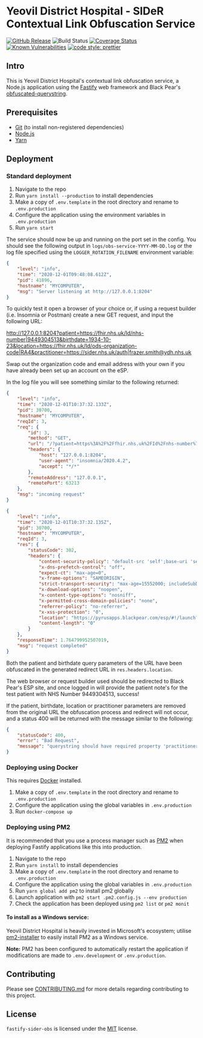 # Yeovil District Hospital - SIDeR Contextual Link Obfuscation Service

[![GitHub Release](https://img.shields.io/github/release/Fdawgs/fastify-sider-obs.svg)](https://github.com/Fdawgs/fastify-sider-obs/releases/latest/) ![Build Status](https://github.com/Fdawgs/fastify-sider-obs/workflows/CI/badge.svg?branch=master) [![Coverage Status](https://coveralls.io/repos/github/Fdawgs/fastify-sider-obs/badge.svg?branch=master)](https://coveralls.io/github/Fdawgs/fastify-sider-obs?branch=master) [![Known Vulnerabilities](https://snyk.io/test/github/Fdawgs/fastify-sider-obs/badge.svg)](https://snyk.io/test/github/Fdawgs/fastify-sider-obs) [![code style: prettier](https://img.shields.io/badge/code_style-prettier-ff69b4.svg?style=flat-square)](https://github.com/prettier/prettier)

## Intro

This is Yeovil District Hospital's contextual link obfuscation service, a Node.js application using the [Fastify](https://www.fastify.io/) web framework and Black Pear's [obfuscated-querystring](https://github.com/BlackPearSw/obfuscated-querystring).

## Prerequisites

-   [Git](https://git-scm.com/) (to install non-registered dependencies)
-   [Node.js](https://nodejs.org/en/)
-   [Yarn](https://yarnpkg.com)

## Deployment

### Standard deployment

1. Navigate to the repo
2. Run `yarn install --production` to install dependencies
3. Make a copy of `.env.template` in the root directory and rename to `.env.production`
4. Configure the application using the environment variables in `.env.production`
5. Run `yarn start`

The service should now be up and running on the port set in the config. You should see the following output in `logs/obs-service-YYYY-MM-DD.log` or the log file specified using the `LOGGER_ROTATION_FILENAME` environment variable:

```json
{
	"level": "info",
	"time": "2020-12-01T09:48:08.612Z",
	"pid": 41896,
	"hostname": "MYCOMPUTER",
	"msg": "Server listening at http://127.0.0.1:8204"
}
```

To quickly test it open a browser of your choice or, if using a request builder (i.e. Insomnia or Postman) create a new GET request, and input the following URL:

http://127.0.0.1:8204?patient=https://fhir.nhs.uk/Id/nhs-number|9449304513&birthdate=1934-10-23&location=https://fhir.nhs.uk/Id/ods-organization-code|RA4&practitioner=https://sider.nhs.uk/auth|frazer.smith@ydh.nhs.uk

Swap out the organization code and email address with your own if you have already been set up an account on the eSP.

In the log file you will see something similar to the following returned:

```json
{
	"level": "info",
	"time": "2020-12-01T10:37:32.133Z",
	"pid": 30700,
	"hostname": "MYCOMPUTER",
	"reqId": 3,
	"req": {
		"id": 3,
		"method": "GET",
		"url": "/?patient=https%3A%2F%2Ffhir.nhs.uk%2FId%2Fnhs-number%7C9449304513&birthdate=1934-10-23&location=https%3A%2F%2Ffhir.nhs.uk%2FId%2Fods-organization-code%7CRA4&practitioner=https%3A%2F%2Fsider.nhs.uk%2Fauth%7Cfrazer.smith%40ydh.nhs.uk",
		"headers": {
			"host": "127.0.0.1:8204",
			"user-agent": "insomnia/2020.4.2",
			"accept": "*/*"
		},
		"remoteAddress": "127.0.0.1",
		"remotePort": 63213
	},
	"msg": "incoming request"
}
```

```json
{
	"level": "info",
	"time": "2020-12-01T10:37:32.135Z",
	"pid": 30700,
	"hostname": "MYCOMPUTER",
	"reqId": 3,
	"res": {
		"statusCode": 302,
		"headers": {
			"content-security-policy": "default-src 'self';base-uri 'self';block-all-mixed-content;font-src 'self' https: data:;frame-ancestors 'self';img-src 'self' data:;object-src 'none';script-src 'self';script-src-attr 'none';style-src 'self' https: 'unsafe-inline';upgrade-insecure-requests",
			"x-dns-prefetch-control": "off",
			"expect-ct": "max-age=0",
			"x-frame-options": "SAMEORIGIN",
			"strict-transport-security": "max-age=15552000; includeSubDomains",
			"x-download-options": "noopen",
			"x-content-type-options": "nosniff",
			"x-permitted-cross-domain-policies": "none",
			"referrer-policy": "no-referrer",
			"x-xss-protection": "0",
			"location": "https://pyrusapps.blackpear.com/esp/#!/launch?location=https%3A%2F%2Ffhir.nhs.uk%2FId%2Fods-organization-code%7CRA4&practitioner=https%3A%2F%2Fsider.nhs.uk%2Fauth%7Cfrazer.smith%40ydh.nhs.uk&enc=k01%7Ca6c12e7c5969ab5829a3f91ba02c302a0b4f598ad6c03709fbeeb52686a007c99f8b13add1472176b06f1471a0343f2d904d6f41c5776fa6d340834c8ebef92d41dcc164c6c8273854f404fd24b1ec8d4e6829c4a9b76aa08d8a5b63d806fb01",
			"content-length": "0"
		}
	},
	"responseTime": 1.764799952507019,
	"msg": "request completed"
}
```

Both the patient and birthdate query parameters of the URL have been obfuscated in the generated redirect URL in `res.headers.location`.

The web browser or request builder used should be redirected to Black Pear's ESP site, and once logged in will provide the patient note's for the test patient with NHS Number 9449304513, success!

If the patient, birthdate, location or practitioner parameters are removed from the original URL the obfuscation process and redirect will not occur, and a status 400 will be returned with the message similar to the following:

```json
{
	"statusCode": 400,
	"error": "Bad Request",
	"message": "querystring should have required property 'practitioner'"
}
```

### Deploying using Docker

This requires [Docker](https://www.docker.com/products) installed.

1. Make a copy of `.env.template` in the root directory and rename to `.env.production`
2. Configure the application using the global variables in `.env.production`
3. Run `docker-compose up`

### Deploying using PM2

It is recommended that you use a process manager such as [PM2](https://pm2.keymetrics.io/) when deploying Fastify applications like this into production.

1. Navigate to the repo
2. Run `yarn install` to install dependencies
3. Make a copy of `.env.template` in the root directory and rename to `.env.production`
4. Configure the application using the global variables in `.env.production`
5. Run `yarn global add pm2` to install pm2 globally
6. Launch application with `pm2 start .pm2.config.js --env production`
7. Check the application has been deployed using `pm2 list` or `pm2 monit`

#### To install as a Windows service:

Yeovil District Hospital is heavily invested in Microsoft's ecosystem; utilise [pm2-installer](https://github.com/jessety/pm2-installer) to easily install PM2 as a Windows service.

**Note:** PM2 has been configured to automatically restart the application if modifications are made to `.env.development` or `.env.production`.

## Contributing

Please see [CONTRIBUTING.md](https://github.com/Fdawgs/fastify-sider-obs/blob/master/CONTRIBUTING.md) for more details regarding contributing to this project.

## License

`fastify-sider-obs` is licensed under the [MIT](https://github.com/Fdawgs/fastify-sider-obs/blob/master/LICENSE) license.
